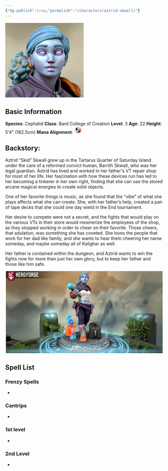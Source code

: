 ```yaml
---
{"dg-publish":true,"permalink":"/characters/aztrid-skwall/"}
---
```


<img src="https://github.com/AraMoks/kalighar-notes/blob/main/src/site/img/user/the_eyyyees.png?raw=true" alt="Aztrid Eyes" style="width: 250px; height: auto;">

## Basic Information
**Species**: Cephalid
**Class**: Bard College of Creation
**Level**: 3
**Age**: 22
**Height**: 5'4" (162.5cm)
**Mana Alignment**: <img src="https://github.com/AraMoks/kalighar-notes/blob/main/src/site/img/user/Content/Images/mana-ur.png?raw=true" alt="Mana-UR" style="width: 24px; height: auto;">

## **Backstory**:

Aztrid “Skid” Skwall grew up in the Tartarus Quarter of Saturday Island under the care of a reformed convict human, Barrith Skwall, who was her legal guardian. Astrid has lived and worked in her father's VT repair shop for most of her life. Her fascination with how these devices run has led to her becoming a tinkerer in her own right, finding that she can use the stored arcane magical energies to create solid objects. 

One of her favorite things is music, as she found that the “vibe” of what she plays affects what she can create. She, with her father’s help, created a pair of tape decks that she could one day wield in the End tournament. 

Her desire to compete were not a secret, and the fights that would play on the various VTs in their store would mesmerize the employees of the shop, as they stopped working in order to cheer on their favorite. Those cheers, that adulation, was something she has coveted. She loves the people that work for her dad like family, and she wants to hear them cheering her name someday, and maybe someday all of Kalighar as well. 

Her father is contained within the dungeon, and Aztrid wants to win the fights now for more than just her own glory, but to keep her father and those like him safe.

<div style="text-align: center;">
<img src="https://github.com/AraMoks/kalighar-notes/blob/main/src/site/img/user/2Q.png?raw=true" alt="Aztrid Skwall" style="width: 500px; height: auto;">
</div>

## Spell List

### Frenzy Spells
- 

### Cantrips 
- 

### 1st level
- 

### 2nd Level
- 